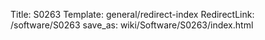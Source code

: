 Title: S0263
Template: general/redirect-index
RedirectLink: /software/S0263
save_as: wiki/Software/S0263/index.html